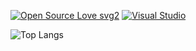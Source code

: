 [![Open Source Love svg2](https://badges.frapsoft.com/os/v2/open-source.svg?v=103)](https://github.com/ellerbrock/open-source-badges/) [![Visual Studio](https://badgen.net/badge/icon/visualstudio?icon=visualstudio&label)](https://visualstudio.microsoft.com)

![Top Langs](https://github-readme-stats.vercel.app/api/top-langs/?username=koiichiwa&layout=compact)
